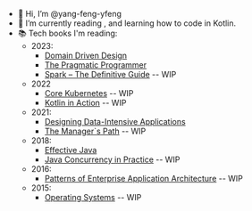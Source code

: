 - 👋 Hi, I’m @yang-feng-yfeng
- 🌱 I’m currently reading , and learning how to code in Kotlin.
- 📚 Tech books I'm reading:
  - 2023:
    - [Domain Driven Design](https://a.co/d/gmy5aVO)
    - [The Pragmatic Programmer](https://amzn.eu/d/a2FwRgx)
    - [Spark – The Definitive Guide](https://amzn.eu/d/j31VXLA) -- WIP
  - 2022
    - [Core Kubernetes](https://www.manning.com/books/core-kubernetes) -- WIP
    - [Kotlin in Action](https://www.manning.com/books/kotlin-in-action-second-edition) -- WIP
  - 2021:
    - [Designing Data-Intensive Applications](https://amzn.eu/d/6TtiWNG)
    - [The Manager`s Path](https://amzn.eu/d/1UVXskt) -- WIP
  - 2018:
    - [Effective Java](https://amzn.eu/d/g7WvK5J)
    - [Java Concurrency in Practice](https://amzn.eu/d/jk8NfgT) -- WIP
  - 2016:  
    - [Patterns of Enterprise Application Architecture](https://amzn.eu/d/0QZNzv2) -- WIP
  - 2015:
    - [Operating Systems](https://amzn.eu/d/eLQem0b) -- WIP

<!---
yang-feng-yfeng/yang-feng-yfeng is a ✨ special ✨ repository because its `README.md` (this file) appears on your GitHub profile.
You can click the Preview link to take a look at your changes.
--->

